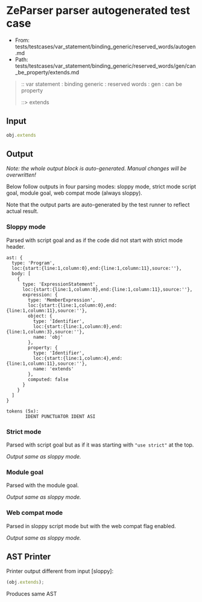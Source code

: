 # ZeParser parser autogenerated test case

- From: tests/testcases/var_statement/binding_generic/reserved_words/autogen.md
- Path: tests/testcases/var_statement/binding_generic/reserved_words/gen/can_be_property/extends.md

> :: var statement : binding generic : reserved words : gen : can be property
>
> ::> extends

## Input


`````js
obj.extends
`````

## Output

_Note: the whole output block is auto-generated. Manual changes will be overwritten!_

Below follow outputs in four parsing modes: sloppy mode, strict mode script goal, module goal, web compat mode (always sloppy).

Note that the output parts are auto-generated by the test runner to reflect actual result.

### Sloppy mode

Parsed with script goal and as if the code did not start with strict mode header.

`````
ast: {
  type: 'Program',
  loc:{start:{line:1,column:0},end:{line:1,column:11},source:''},
  body: [
    {
      type: 'ExpressionStatement',
      loc:{start:{line:1,column:0},end:{line:1,column:11},source:''},
      expression: {
        type: 'MemberExpression',
        loc:{start:{line:1,column:0},end:{line:1,column:11},source:''},
        object: {
          type: 'Identifier',
          loc:{start:{line:1,column:0},end:{line:1,column:3},source:''},
          name: 'obj'
        },
        property: {
          type: 'Identifier',
          loc:{start:{line:1,column:4},end:{line:1,column:11},source:''},
          name: 'extends'
        },
        computed: false
      }
    }
  ]
}

tokens (5x):
       IDENT PUNCTUATOR IDENT ASI
`````

### Strict mode

Parsed with script goal but as if it was starting with `"use strict"` at the top.

_Output same as sloppy mode._

### Module goal

Parsed with the module goal.

_Output same as sloppy mode._

### Web compat mode

Parsed in sloppy script mode but with the web compat flag enabled.

_Output same as sloppy mode._

## AST Printer

Printer output different from input [sloppy]:

````js
(obj.extends);
````

Produces same AST
